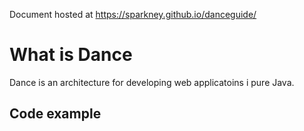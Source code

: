 Document hosted at https://sparkney.github.io/danceguide/

# What is Dance
Dance is an architecture for developing web applicatoins i pure Java.

## Code example

